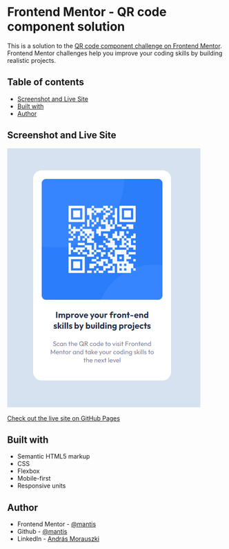 # Frontend Mentor - QR code component solution

This is a solution to the [QR code component challenge on Frontend Mentor](https://www.frontendmentor.io/challenges/qr-code-component-iux_sIO_H). Frontend Mentor challenges help you improve your coding skills by building realistic projects.

## Table of contents

- [Screenshot and Live Site](#screenshot-and-live-site)
- [Built with](#built-with)
- [Author](#author)

## Screenshot and Live Site

![Final solution](./screenshot.png)

[Check out the live site on GitHub Pages](https://morauszkia.github.io/fm-qr-code-component/)

## Built with

- Semantic HTML5 markup
- CSS
- Flexbox
- Mobile-first
- Responsive units

## Author

- Frontend Mentor - [@mantis](https://www.frontendmentor.io/profile/morauszkia)
- Github - [@mantis](https://github.com/morauszkia)
- LinkedIn - [András Morauszki](https://www.linkedin.com/in/andras-morauszki/)
